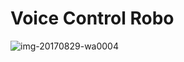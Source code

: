 # Voice Control Robo

![img-20170829-wa0004](https://user-images.githubusercontent.com/22256374/29822234-63cb7854-8ce8-11e7-82b1-5ea9cacb12d4.jpg)
